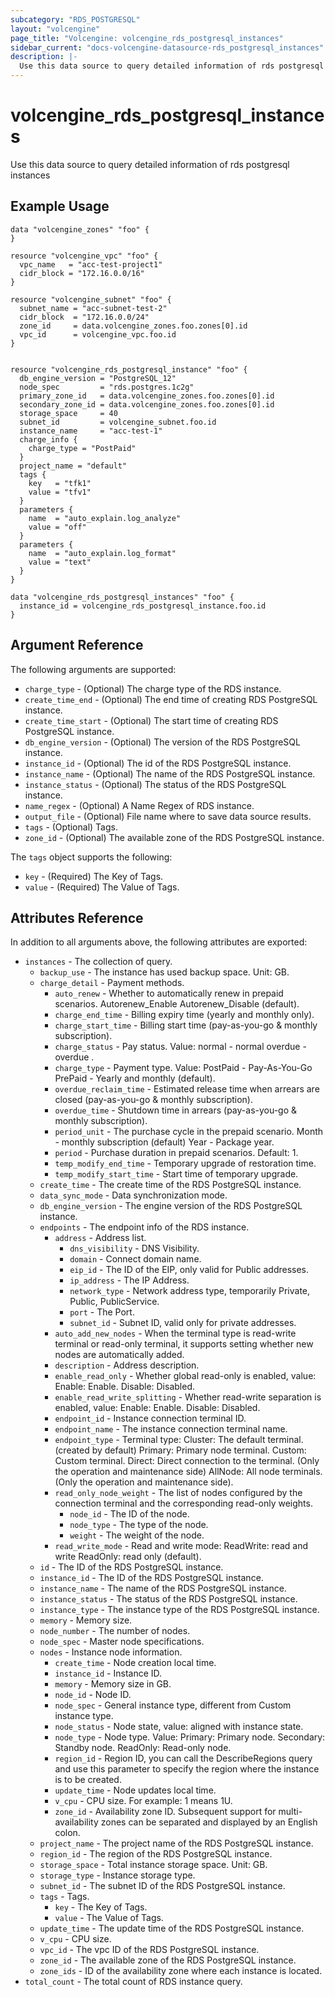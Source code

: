 ```yaml
---
subcategory: "RDS_POSTGRESQL"
layout: "volcengine"
page_title: "Volcengine: volcengine_rds_postgresql_instances"
sidebar_current: "docs-volcengine-datasource-rds_postgresql_instances"
description: |-
  Use this data source to query detailed information of rds postgresql instances
---
```

# volcengine_rds_postgresql_instances
Use this data source to query detailed information of rds postgresql instances
## Example Usage
```hcl
data "volcengine_zones" "foo" {
}

resource "volcengine_vpc" "foo" {
  vpc_name   = "acc-test-project1"
  cidr_block = "172.16.0.0/16"
}

resource "volcengine_subnet" "foo" {
  subnet_name = "acc-subnet-test-2"
  cidr_block  = "172.16.0.0/24"
  zone_id     = data.volcengine_zones.foo.zones[0].id
  vpc_id      = volcengine_vpc.foo.id
}


resource "volcengine_rds_postgresql_instance" "foo" {
  db_engine_version = "PostgreSQL_12"
  node_spec         = "rds.postgres.1c2g"
  primary_zone_id   = data.volcengine_zones.foo.zones[0].id
  secondary_zone_id = data.volcengine_zones.foo.zones[0].id
  storage_space     = 40
  subnet_id         = volcengine_subnet.foo.id
  instance_name     = "acc-test-1"
  charge_info {
    charge_type = "PostPaid"
  }
  project_name = "default"
  tags {
    key   = "tfk1"
    value = "tfv1"
  }
  parameters {
    name  = "auto_explain.log_analyze"
    value = "off"
  }
  parameters {
    name  = "auto_explain.log_format"
    value = "text"
  }
}

data "volcengine_rds_postgresql_instances" "foo" {
  instance_id = volcengine_rds_postgresql_instance.foo.id
}
```
## Argument Reference
The following arguments are supported:
* `charge_type` - (Optional) The charge type of the RDS instance.
* `create_time_end` - (Optional) The end time of creating RDS PostgreSQL instance.
* `create_time_start` - (Optional) The start time of creating RDS PostgreSQL instance.
* `db_engine_version` - (Optional) The version of the RDS PostgreSQL instance.
* `instance_id` - (Optional) The id of the RDS PostgreSQL instance.
* `instance_name` - (Optional) The name of the RDS PostgreSQL instance.
* `instance_status` - (Optional) The status of the RDS PostgreSQL instance.
* `name_regex` - (Optional) A Name Regex of RDS instance.
* `output_file` - (Optional) File name where to save data source results.
* `tags` - (Optional) Tags.
* `zone_id` - (Optional) The available zone of the RDS PostgreSQL instance.

The `tags` object supports the following:

* `key` - (Required) The Key of Tags.
* `value` - (Required) The Value of Tags.

## Attributes Reference
In addition to all arguments above, the following attributes are exported:
* `instances` - The collection of query.
    * `backup_use` - The instance has used backup space. Unit: GB.
    * `charge_detail` - Payment methods.
        * `auto_renew` - Whether to automatically renew in prepaid scenarios.
Autorenew_Enable
Autorenew_Disable (default).
        * `charge_end_time` - Billing expiry time (yearly and monthly only).
        * `charge_start_time` - Billing start time (pay-as-you-go & monthly subscription).
        * `charge_status` - Pay status. Value:
normal - normal
overdue - overdue
.
        * `charge_type` - Payment type. Value:
PostPaid - Pay-As-You-Go
PrePaid - Yearly and monthly (default).
        * `overdue_reclaim_time` - Estimated release time when arrears are closed (pay-as-you-go & monthly subscription).
        * `overdue_time` - Shutdown time in arrears (pay-as-you-go & monthly subscription).
        * `period_unit` - The purchase cycle in the prepaid scenario.
Month - monthly subscription (default)
Year - Package year.
        * `period` - Purchase duration in prepaid scenarios. Default: 1.
        * `temp_modify_end_time` - Temporary upgrade of restoration time.
        * `temp_modify_start_time` - Start time of temporary upgrade.
    * `create_time` - The create time of the RDS PostgreSQL instance.
    * `data_sync_mode` - Data synchronization mode.
    * `db_engine_version` - The engine version of the RDS PostgreSQL instance.
    * `endpoints` - The endpoint info of the RDS instance.
        * `address` - Address list.
            * `dns_visibility` - DNS Visibility.
            * `domain` - Connect domain name.
            * `eip_id` - The ID of the EIP, only valid for Public addresses.
            * `ip_address` - The IP Address.
            * `network_type` - Network address type, temporarily Private, Public, PublicService.
            * `port` - The Port.
            * `subnet_id` - Subnet ID, valid only for private addresses.
        * `auto_add_new_nodes` - When the terminal type is read-write terminal or read-only terminal, it supports setting whether new nodes are automatically added.
        * `description` - Address description.
        * `enable_read_only` - Whether global read-only is enabled, value: Enable: Enable. Disable: Disabled.
        * `enable_read_write_splitting` - Whether read-write separation is enabled, value: Enable: Enable. Disable: Disabled.
        * `endpoint_id` - Instance connection terminal ID.
        * `endpoint_name` - The instance connection terminal name.
        * `endpoint_type` - Terminal type:
Cluster: The default terminal. (created by default)
Primary: Primary node terminal.
Custom: Custom terminal.
Direct: Direct connection to the terminal. (Only the operation and maintenance side)
AllNode: All node terminals. (Only the operation and maintenance side).
        * `read_only_node_weight` - The list of nodes configured by the connection terminal and the corresponding read-only weights.
            * `node_id` - The ID of the node.
            * `node_type` - The type of the node.
            * `weight` - The weight of the node.
        * `read_write_mode` - Read and write mode:
ReadWrite: read and write
ReadOnly: read only (default).
    * `id` - The ID of the RDS PostgreSQL instance.
    * `instance_id` - The ID of the RDS PostgreSQL instance.
    * `instance_name` - The name of the RDS PostgreSQL instance.
    * `instance_status` - The status of the RDS PostgreSQL instance.
    * `instance_type` - The instance type of the RDS PostgreSQL instance.
    * `memory` - Memory size.
    * `node_number` - The number of nodes.
    * `node_spec` - Master node specifications.
    * `nodes` - Instance node information.
        * `create_time` - Node creation local time.
        * `instance_id` - Instance ID.
        * `memory` - Memory size in GB.
        * `node_id` - Node ID.
        * `node_spec` - General instance type, different from Custom instance type.
        * `node_status` - Node state, value: aligned with instance state.
        * `node_type` - Node type. Value: Primary: Primary node.
Secondary: Standby node.
ReadOnly: Read-only node.
        * `region_id` - Region ID, you can call the DescribeRegions query and use this parameter to specify the region where the instance is to be created.
        * `update_time` - Node updates local time.
        * `v_cpu` - CPU size. For example: 1 means 1U.
        * `zone_id` - Availability zone ID. Subsequent support for multi-availability zones can be separated and displayed by an English colon.
    * `project_name` - The project name of the RDS PostgreSQL instance.
    * `region_id` - The region of the RDS PostgreSQL instance.
    * `storage_space` - Total instance storage space. Unit: GB.
    * `storage_type` - Instance storage type.
    * `subnet_id` - The subnet ID of the RDS PostgreSQL instance.
    * `tags` - Tags.
        * `key` - The Key of Tags.
        * `value` - The Value of Tags.
    * `update_time` - The update time of the RDS PostgreSQL instance.
    * `v_cpu` - CPU size.
    * `vpc_id` - The vpc ID of the RDS PostgreSQL instance.
    * `zone_id` - The available zone of the RDS PostgreSQL instance.
    * `zone_ids` - ID of the availability zone where each instance is located.
* `total_count` - The total count of RDS instance query.


